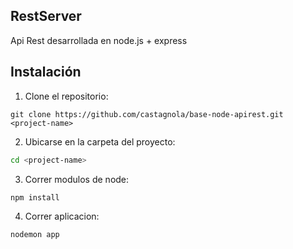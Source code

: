 ## RestServer
Api Rest desarrollada en node.js + express

## Instalación

1. Clone el repositorio:

```http
git clone https://github.com/castagnola/base-node-apirest.git <project-name>
```
2. Ubicarse en la carpeta del proyecto:

```sh
cd <project-name>
```
3. Correr modulos de node:

```sh
npm install
```
4. Correr aplicacion:

```sh
nodemon app
```
